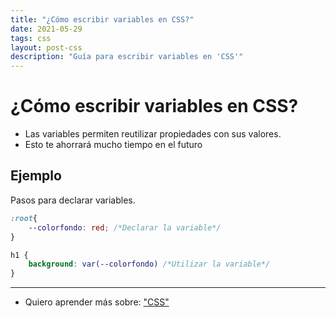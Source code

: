 ```yaml
---
title: "¿Cómo escribir variables en CSS?"
date: 2021-05-29
tags: css
layout: post-css
description: "Guía para escribir variables en 'CSS'"
---
```


# ¿Cómo escribir variables en CSS?

- Las variables permiten reutilizar propiedades con sus valores.
- Esto te ahorrará mucho tiempo en el futuro

## Ejemplo

Pasos para declarar variables.

````css
:root{
	--colorfondo: red; /*Declarar la variable*/
}

h1 {
	background: var(--colorfondo) /*Utilizar la variable*/
}
````

***

- Quiero aprender más sobre: ["CSS"](../00/css)

